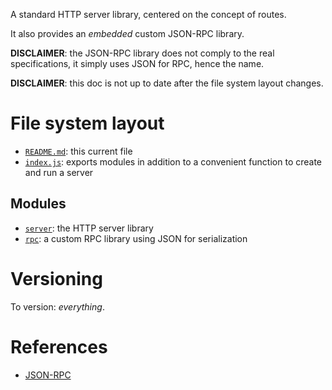 A standard HTTP server library, centered on the concept of routes.

It also provides an _embedded_ custom JSON-RPC library.

__DISCLAIMER__: the JSON-RPC library does not comply to the real specifications, it simply uses JSON for RPC, hence the name.

__DISCLAIMER__: this doc is not up to date after the file system layout changes.

# File system layout

* [`README.md`](./README.md): this current file
* [`index.js`](./index.js): exports modules in addition to a convenient function to create and run a server

## Modules

* [`server`](./server): the HTTP server library
* [`rpc`](./rpc): a custom RPC library using JSON for serialization

# Versioning

To version: _everything_.

# References

* [JSON-RPC](http://en.wikipedia.org/wiki/JSON-RPC)
